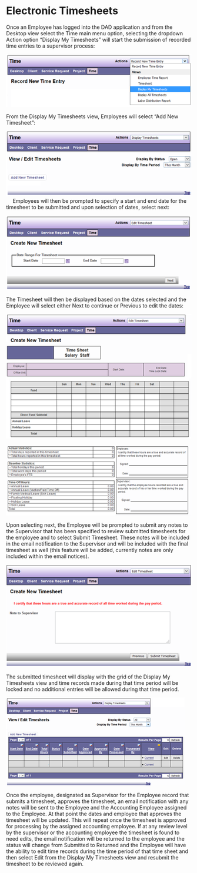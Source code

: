 # Electronic Timesheets

Once an Employee has logged into the DAD application and from the Desktop view select the Time main menu option, selecting the dropdown Action option “Display My Timesheets” will start the submission of recorded time entries to a supervisor process:

![Entering time](images/entering-time-1.png)
 
From the Display My Timesheets view, Employees will select “Add New Timesheet”:

![Entering time](images/entering-time-2.png)
 
Employees will then be prompted to specify a start and end date for the timesheet to be submitted and upon selection of dates, select next:

![Entering time](images/entering-time-3.png)

The Timesheet will then be displayed based on the dates selected and the Employee will select either Next to continue or Previous to edit the dates:

![Entering time](images/entering-time-4.png)

![Entering time](images/entering-time-5.png)

Upon selecting next, the Employee will be prompted to submit any notes to the Supervisor that has been specified to review submitted timesheets for the employee and to select Submit Timesheet.  These notes will be included in the email notification to the Supervisor and will be included with the final timesheet as well (this feature will be added, currently notes are only included within the email notices).

![Entering time](images/entering-time-6.png)

The submitted timesheet will display with the grid of the Display My Timesheets view and time records made during that time period will be locked and no additional entries will be allowed during that time period.

![Entering time](images/entering-time-7.png) 

Once the employee, designated as Supervisor for the Employee record that submits a timesheet, approves the timesheet, an email notification with any notes will be sent to the Employee and the Accounting Employee assigned to the Employee.  At that point the dates and employee that approves the timesheet will be updated.  This will repeat once the timesheet is approved for processing by the assigned accounting employee.  If at any review level by the supervisor or the accounting employee the timesheet is found to need edits, the email notification will be returned to the employee and the status will change from Submitted to Returned and the Employee will have the ability to edit time records during the time period of that time sheet and then select Edit from the Display My Timesheets view and resubmit the timesheet to be reviewed again.
